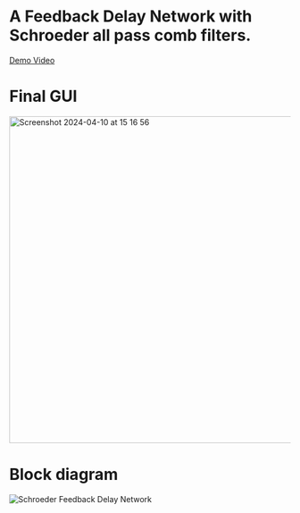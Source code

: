 # A Feedback Delay Network with Schroeder all pass comb filters.
[Demo Video](https://youtu.be/OBex3b7Xd3I)

# Final GUI
<img width="585" alt="Screenshot 2024-04-10 at 15 16 56" src="https://github.com/ruarim/Schroeder_FDN/assets/48099261/b9fef965-47d3-4d71-be93-d25fdb81f29a">

# Block diagram
![Schroeder Feedback Delay Network](https://github.com/ruarim/Schroeder_FDN/assets/48099261/d575b135-3258-4eb8-9f54-a2f429c6609f)
